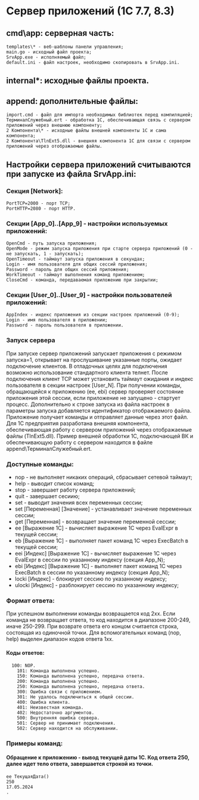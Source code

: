 # Сервер приложений (1С 7.7, 8.3)

## cmd\app: серверная часть:
    templates\* - веб-шаблоны панели управления;
    main.go - исходный файл проекта;
    SrvApp.exe - исполняемый файл;
    default.ini - файл настроек, необходимо скопировать в SrvApp.ini.

## internal\*: исходные файлы проекта.

## append: дополнительные файлы:
    import.cmd - файл для импорта необходимых библиотек перед компиляцией;
    ТерминалСлужебный.ert - обработка 1С, обеспечивающая связь с сервером приложений через внешнюю компоненту;
    2 Компонента\* - исходные файлы внешней компоненты 1С и сама компонента;
    2 Компонента\TlnExt5.dll - внешняя компонента 1С для связи с сервером приложений через отображаемые файлы.

## Настройки сервера приложений считываются при запуске из файла SrvApp.ini:
### Секция [Network]:
    PortTCP=2000 - порт TCP;
    PortHTTP=2080 - порт HTTP.
### Секции [App_0]..[App_9] - настройки используемых приложений:
    OpenCmd - путь запуска приложения;
    OpenMode - режим запуска приложения при старте сервера приложений (0 - не запускать, 1 - запускать);
    OpenTimeout - таймаут запуска приложения в секундах;
    Login - имя пользователя для общих сессий приложения;
    Password - пароль для общих сессий приложения;
    WorkTimeout - таймаут выполнения команд приложением;
    CloseCmd - команда, передаваемая приложению при закрытии;
### Секции [User_0]..[User_9] - настройки пользователей приложений:
    AppIndex - индекс приложения из секции настроек приложений (0-9);
    Login - имя пользователя в приложении;
    Password - пароль пользователя в приложении.
### Запуск сервера 
При запуске сервер приложений запускает приложения с режимом запуска=1, открывает на прослушивание указанные порты, ожидает подключение клиентов. В отладочных целях для подключения возможно использование стандартного клиента телнет. После подключения клиент TCP может установить таймаут ожидания и индекс пользователя в секции настроек [User_N]. При получении команды, обращающейся к приложению (ee, ebi) сервер проверяет состояние приложения этой сессии, если приложение не запущено - стартует процесс. Дополнительно к строке запуска из файла настроек в параметры запуска добавляется идентификатор отображаемого файла. Приложение получает команды и отправляет данные через этот файл. Для 1С предприятия разработана внешняя компонента, обеспечивающая работу с сервером приложений через отображаемые файлы (TlnExt5.dll). Пример внешней обработки 1С, подключающей ВК и обеспечивающую работу с сервером находится в файле append\ТерминалСлужебный.ert.  

### Доступные команды:
-  nop - не выполняет никаких операций, сбрасывает сетевой таймаут;
-  help - выводит список команд;
-  stop - завершает работу сервера приложений;
-  quit - завершает сесиию;
-  set - выводит значения всех переменных сессии;
-  set [Переменная] [Значение] - устанавливает значение переменных сессии;
-  get [Переменная] - возвращает значение переменной сессии;
-  ee [Выражение 1С] - вычисляет выражение 1С через EvalExpr в текущей сессии;
-  eb [Выражение 1С] - выполняет пакет команд 1С через ExecBatch в текущей сессии;
-  eei [Индекс] [Выражение 1С] - вычисляет выражение 1С через EvalExpr в сессии по указанному индексу (секция App_N);
-  ebi [Индекс] [Выражение 1С] - выполняет пакет команд 1С через ExecBatch в сессии  по указанному индексу (секция App_N);
-  locki [Индекс] - блокирует сессию по указанному индексу;
-  ulocki [Индекс] - разблокирует сессию по указанному индексу;

### Формат ответа:
При успешном выполнении команды возвращается код 2хх. Если команда не возвращает ответа, то код находится в диапазоне 200-249, иначе 250-299. При возврате ответа его концом считается строка, состоящая из одиночной точки.
Для вспомогательных команд (nop, help) выделен диапазон кодов ответа 1хх.

#### Коды ответов:
	  100: NOP.
		101: Команда выполнена успешно.
		150: Команда выполнена успешно, передача ответа.
		200: Команда выполнена успешно.
		250: Команда выполнена успешно, передача ответа.
		300: Ошибка связи с приложением.
		301: Не удалось подключиться к общей сессии.
		400: Ошибка клиента.
		401: Неизвестная команда.
		402: Недостаточно аргументов.
		500: Внутренняя ошибка сервера.
		501: Сервер не принимает подключения.
		502: Сервер находится на обслуживании.

### Примеры команд:
#### Обращение к приложению - вывод текущей даты 1С. Код ответа 250, далее идет тело ответа, завершается строкой из точки.
    ee ТекущаяДата()
    250
    17.05.2024
    .
